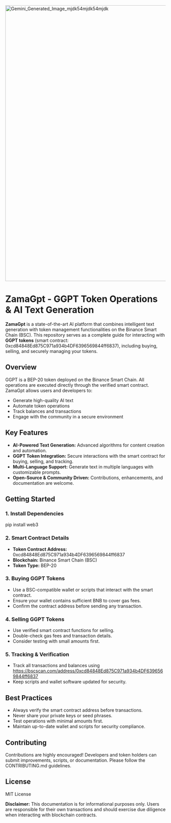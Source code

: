 <img width="1184" height="864" alt="Gemini_Generated_Image_mjdk54mjdk54mjdk" src="https://github.com/user-attachments/assets/7e01e6c1-da91-4e1a-82f1-83618268fec4" />



# ZamaGpt - GGPT Token Operations & AI Text Generation

**ZamaGpt** is a state-of-the-art AI platform that combines intelligent 
text generation with token management functionalities on the Binance Smart 
Chain (BSC). This repository serves as a complete guide for interacting 
with **GGPT tokens** (smart contract: 
0xcd84848Ed875C971a934b4DF6396569844ff6837), including buying, selling, 
and securely managing your tokens.

## Overview

GGPT is a BEP-20 token deployed on the Binance Smart Chain. All operations 
are executed directly through the verified smart contract. ZamaGpt allows 
users and developers to:

- Generate high-quality AI text
- Automate token operations
- Track balances and transactions
- Engage with the community in a secure environment

## Key Features

- **AI-Powered Text Generation:** Advanced algorithms for content creation 
and automation.
- **GGPT Token Integration:** Secure interactions with the smart contract 
for buying, selling, and tracking.
- **Multi-Language Support:** Generate text in multiple languages with 
customizable prompts.
- **Open-Source & Community Driven:** Contributions, enhancements, and 
documentation are welcome.

## Getting Started

### 1. Install Dependencies

pip install web3

### 2. Smart Contract Details

- **Token Contract Address:** 0xcd84848Ed875C971a934b4DF6396569844ff6837
- **Blockchain:** Binance Smart Chain (BSC)
- **Token Type:** BEP-20

### 3. Buying GGPT Tokens

- Use a BSC-compatible wallet or scripts that interact with the smart 
contract.
- Ensure your wallet contains sufficient BNB to cover gas fees.
- Confirm the contract address before sending any transaction.

### 4. Selling GGPT Tokens

- Use verified smart contract functions for selling.
- Double-check gas fees and transaction details.
- Consider testing with small amounts first.

### 5. Tracking & Verification

- Track all transactions and balances using 
https://bscscan.com/address/0xcd84848Ed875C971a934b4DF6396569844ff6837
- Keep scripts and wallet software updated for security.

## Best Practices

- Always verify the smart contract address before transactions.
- Never share your private keys or seed phrases.
- Test operations with minimal amounts first.
- Maintain up-to-date wallet and scripts for security compliance.

## Contributing

Contributions are highly encouraged! Developers and token holders can 
submit improvements, scripts, or documentation. Please follow the 
CONTRIBUTING.md guidelines.

## License

MIT License

**Disclaimer:** This documentation is for informational purposes only. 
Users are responsible for their own transactions and should exercise due 
diligence when interacting with blockchain contracts.
